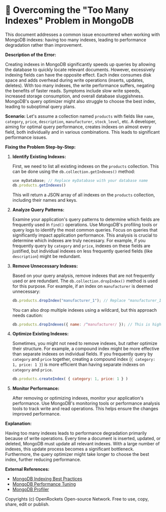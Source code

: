 # 🐞 Overcoming the "Too Many Indexes" Problem in MongoDB


This document addresses a common issue encountered when working with MongoDB indexes: having too many indexes, leading to performance degradation rather than improvement.

**Description of the Error:**

Creating indexes in MongoDB significantly speeds up queries by allowing the database to quickly locate relevant documents. However, excessively indexing fields can have the opposite effect.  Each index consumes disk space and adds overhead during write operations (inserts, updates, deletes).  With too many indexes, the write performance suffers, negating the benefits of faster reads.  Symptoms include slow write speeds, increased storage consumption, and overall database sluggishness. MongoDB's query optimizer might also struggle to choose the best index, leading to suboptimal query plans.


**Scenario:**  Let's assume a collection named `products` with fields like `name`, `category`, `price`, `description`, `manufacturer`, `stock_level`, etc.  A developer, aiming for optimal query performance, creates indexes on almost every field, both individually and in various combinations. This leads to significant performance issues.

**Fixing the Problem Step-by-Step:**

1. **Identify Existing Indexes:**

   First, we need to list all existing indexes on the `products` collection.  This can be done using the `db.collection.getIndexes()` method:

   ```javascript
   use myDatabase; // Replace myDatabase with your database name
   db.products.getIndexes()
   ```

   This will return a JSON array of all indexes on the `products` collection, including their names and keys.


2. **Analyze Query Patterns:**

   Examine your application's query patterns to determine which fields are frequently used in `find()` operations. Use MongoDB's profiling tools or query logs to identify the most common queries.  Focus on queries that significantly impact application performance.  This analysis is crucial to determine which indexes are truly necessary.  For example, if you frequently query by `category` and `price`, indexes on these fields are justified, but individual indexes on less frequently queried fields (like `description`) might be redundant.


3. **Remove Unnecessary Indexes:**

   Based on your query analysis, remove indexes that are not frequently used or are redundant.  The `db.collection.dropIndex()` method is used for this purpose.  For example, if an index on `manufacturer` is deemed unnecessary:

   ```javascript
   db.products.dropIndex("manufacturer_1"); // Replace "manufacturer_1" with the actual index name
   ```

   You can also drop multiple indexes using a wildcard, but this approach needs caution:

   ```javascript
   db.products.dropIndexes({ name: /^manufacturer/ }); // This is highly risky, use carefully.
   ```


4. **Optimize Existing Indexes:**

   Sometimes, you might not need to remove indexes, but rather optimize their structure.  For example, a compound index might be more effective than separate indexes on individual fields.  If you frequently query by `category` and `price` together, creating a compound index (`{ category: 1, price: 1 }`) is more efficient than having separate indexes on `category` and `price`.

   ```javascript
   db.products.createIndex( { category: 1, price: 1 } )
   ```


5. **Monitor Performance:**

   After removing or optimizing indexes, monitor your application's performance. Use MongoDB's monitoring tools or performance analysis tools to track write and read operations.  This helps ensure the changes improved performance.


**Explanation:**

Having too many indexes leads to performance degradation primarily because of write operations.  Every time a document is inserted, updated, or deleted, MongoDB must update all relevant indexes.  With a large number of indexes, this update process becomes a significant bottleneck.  Furthermore, the query optimizer might take longer to choose the best index, further reducing performance.


**External References:**

* [MongoDB Indexing Best Practices](https://www.mongodb.com/docs/manual/core/index-best-practices/)
* [MongoDB Performance Tuning](https://www.mongodb.com/docs/manual/tutorial/manage-performance/)
* [MongoDB Profiler](https://www.mongodb.com/docs/manual/reference/method/db.adminCommand.profile/)


Copyrights (c) OpenRockets Open-source Network. Free to use, copy, share, edit or publish.

